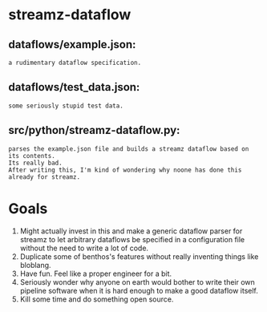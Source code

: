 # streamz-dataflow

## dataflows/example.json:
    a rudimentary dataflow specification.
## dataflows/test_data.json:
    some seriously stupid test data.
## src/python/streamz-dataflow.py:
    parses the example.json file and builds a streamz dataflow based on its contents.
    Its really bad.
    After writing this, I'm kind of wondering why noone has done this already for streamz.

# Goals
1) Might actually invest in this and make a generic dataflow parser for streamz to let arbitrary dataflows be specified in a configuration file without the need to write a lot of code.
2) Duplicate some of benthos's features without really inventing things like bloblang.
3) Have fun. Feel like a proper engineer for a bit.
4) Seriously wonder why anyone on earth would bother to write their own pipeline software when it is hard enough to make a good dataflow itself.
5) Kill some time and do something open source.
